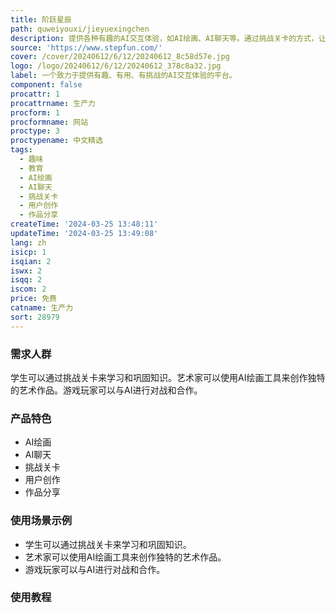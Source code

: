 ```yaml
---
title: 阶跃星辰
path: quweiyouxi/jieyuexingchen
description: 提供各种有趣的AI交互体验，如AI绘画、AI聊天等。通过挑战关卡的方式，让用户在娱乐中学习和成长。支持用户创作和分享自己的AI作品。
source: 'https://www.stepfun.com/'
cover: /cover/20240612/6/12/20240612_8c58d57e.jpg
logo: /logo/20240612/6/12/20240612_378c8a32.jpg
label: 一个致力于提供有趣、有用、有挑战的AI交互体验的平台。
component: false
procattr: 1
procattrname: 生产力
procform: 1
procformname: 网站
proctype: 3
proctypename: 中文精选
tags:
  - 趣味
  - 教育
  - AI绘画
  - AI聊天
  - 挑战关卡
  - 用户创作
  - 作品分享
createTime: '2024-03-25 13:48:11'
updateTime: '2024-03-25 13:49:08'
lang: zh
isicp: 1
isqian: 2
iswx: 2
isqq: 2
iscom: 2
price: 免费
catname: 生产力
sort: 28979
---
```




### 需求人群
学生可以通过挑战关卡来学习和巩固知识。艺术家可以使用AI绘画工具来创作独特的艺术作品。游戏玩家可以与AI进行对战和合作。

### 产品特色
- AI绘画
- AI聊天
- 挑战关卡
- 用户创作
- 作品分享

### 使用场景示例
- 学生可以通过挑战关卡来学习和巩固知识。
- 艺术家可以使用AI绘画工具来创作独特的艺术作品。
- 游戏玩家可以与AI进行对战和合作。

### 使用教程


  
